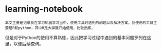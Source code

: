 # learning-notebook
    本文主要是记录我在学习机器学习当中，使用工具时遇到的问题以及解决方案，我使用的工具主要是R和python，其中R是大学就开始使用，比较熟练，
但是对于Python的使用不算熟练，因此把学习过程中遇到的基本问题罗列在这里，以便后续查询。
